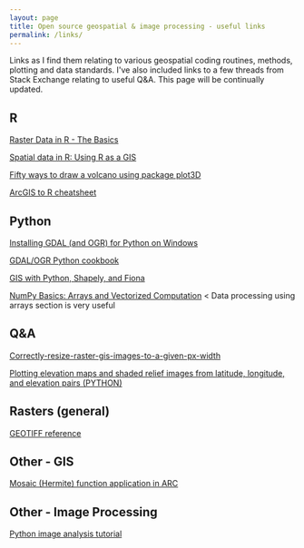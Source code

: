 ```yaml
---
layout: page
title: Open source geospatial & image processing - useful links
permalink: /links/
---
```


Links as I find them relating to various geospatial coding routines, methods, plotting and data standards. I've also included links to a few threads from Stack Exchange relating to useful Q&A. This page will be continually updated.

## R 

[Raster Data in R - The Basics](http://neondataskills.org/R/Raster-Data-In-R/)

[Spatial data in R: Using R as a GIS](https://pakillo.github.io/R-GIS-tutorial/)

[Fifty ways to draw a volcano using package plot3D](https://cran.r-project.org/web/packages/plot3D/vignettes/volcano.pdf)

[ArcGIS to R cheatsheet](https://docs.google.com/viewer?a=v&pid=sites&srcid=ZGVmYXVsdGRvbWFpbnxzZWFzY2FwZW1vZGVsbGluZ3xneDozMGZlZjdmNjVmYjU4ODYx)

## Python 

[Installing GDAL (and OGR) for Python on Windows](https://pythongisandstuff.wordpress.com/2011/07/07/installing-gdal-and-ogr-for-python-on-windows/)

[GDAL/OGR Python cookbook](https://pcjericks.github.io/py-gdalogr-cookbook/raster_layers.html)

[GIS with Python, Shapely, and Fiona](http://www.macwright.org/2012/10/31/gis-with-python-shapely-fiona.html)

[NumPy Basics: Arrays and Vectorized Computation](https://www.safaribooksonline.com/library/view/python-for-data/9781449323592/ch04.html) < Data processing using arrays section is very useful

## Q&A

[Correctly-resize-raster-gis-images-to-a-given-px-width](http://gis.stackexchange.com/questions/111523/how-to-correctly-resize-raster-gis-images-to-a-given-px-width)

[Plotting elevation maps and shaded relief images from latitude, longitude, and elevation pairs (PYTHON)](http://gis.stackexchange.com/questions/116319/plotting-elevation-maps-and-shaded-relief-images-from-latitude-longitude-and-e)

## Rasters (general)

[GEOTIFF reference](http://www.remotesensing.org/geotiff/spec/geotiff2.5.html)

## Other - GIS

[Mosaic (Hermite) function application in ARC](http://resources.esri.com/help/9.3/ArcGISengine/java/gp_toolref/spatial_analyst_tools/how_mosaic_works.htm)

## Other - Image Processing

[Python image analysis tutorial](http://pythonvision.org/basic-tutorial/)
